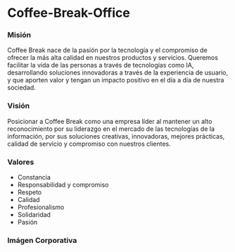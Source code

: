 # Coffee-Break-Office

### Misión
Coffee Break nace de la pasión por la tecnología y el compromiso de ofrecer la más alta calidad en nuestros productos y servicios. Queremos facilitar la vida de las personas a través de tecnologías como IA, desarrollando soluciones innovadoras a través de la experiencia de usuario, y que aporten valor y tengan un impacto positivo en el día a día de nuestra sociedad.

### Visión
Posicionar a Coffee Break como una empresa líder al mantener un alto reconocimiento por su liderazgo en el mercado de las tecnologías de la información, por sus soluciones creativas, innovadoras, mejores prácticas, calidad de servicio y compromiso con nuestros clientes.

### Valores
- Constancia
- Responsabilidad y compromiso
- Respeto
- Calidad
- Profesionalismo
- Solidaridad
- Pasión

### Imágen Corporativa
